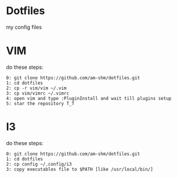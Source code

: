 # Dotfiles
my config files

# VIM
do these steps:

	0: git clone https://github.com/am-shm/dotfiles.git
	1: cd dotfiles
	2: cp -r vim/vim ~/.vim
	3: cp vim/vimrc ~/.vimrc 
	4: open vim and type :PluginInstall and wait till plugins setup
	5: star the repository T_T

# I3
do these steps:
	
	0: git clone https://github.com/am-shm/dotfiles.git
	1: cd dotfiles
	2: cp config ~/.config/i3 
	3: copy executables file to $PATH [like /usr/local/bin/]
